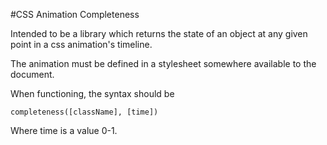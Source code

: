 #CSS Animation Completeness

Intended to be a library which returns the state of an object at any given point in a css animation's timeline.

The animation must be defined in a stylesheet somewhere available to the document.

When functioning, the syntax should be

    completeness([className], [time])

Where time is a value 0-1.
